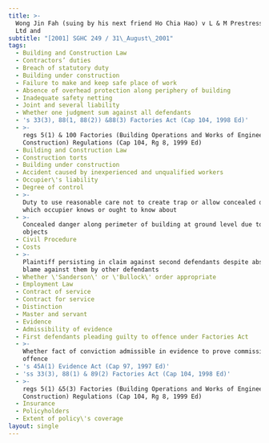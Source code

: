 ```yaml
---
title: >-
  Wong Jin Fah (suing by his next friend Ho Chia Hao) v L & M Prestressing Pte
  Ltd and
subtitle: "[2001] SGHC 249 / 31\_August\_2001"
tags:
  - Building and Construction Law
  - Contractors’ duties
  - Breach of statutory duty
  - Building under construction
  - Failure to make and keep safe place of work
  - Absence of overhead protection along periphery of building
  - Inadequate safety netting
  - Joint and several liability
  - Whether one judgment sum against all defendants
  - 's 33(3), 88(1, 88(2)) &88(3) Factories Act (Cap 104, 1998 Ed)'
  - >-
    regs 5(1) & 100 Factories (Building Operations and Works of Engineering
    Construction) Regulations (Cap 104, Rg 8, 1999 Ed)
  - Building and Construction Law
  - Construction torts
  - Building under construction
  - Accident caused by inexperienced and unqualified workers
  - Occupier\'s liability
  - Degree of control
  - >-
    Duty to use reasonable care not to create trap or allow concealed danger of
    which occupier knows or ought to know about
  - >-
    Concealed danger along perimeter of building at ground level due to falling
    objects
  - Civil Procedure
  - Costs
  - >-
    Plaintiff persisting in claim against second defendants despite absence of
    blame against them by other defendants
  - Whether \'Sanderson\' or \'Bullock\' order appropriate
  - Employment Law
  - Contract of service
  - Contract for service
  - Distinction
  - Master and servant
  - Evidence
  - Admissibility of evidence
  - First defendants pleading guilty to offence under Factories Act
  - >-
    Whether fact of conviction admissible in evidence to prove commission of
    offence
  - 's 45A(1) Evidence Act (Cap 97, 1997 Ed)'
  - 'ss 33(3), 88(1) & 89(2) Factories Act (Cap 104, 1998 Ed)'
  - >-
    regs 5(1) &5(3) Factories (Building Operations and Works of Engineering
    Construction) Regulations (Cap 104, Rg 8, 1999 Ed)
  - Insurance
  - Policyholders
  - Extent of policy\'s coverage
layout: single
---
```


